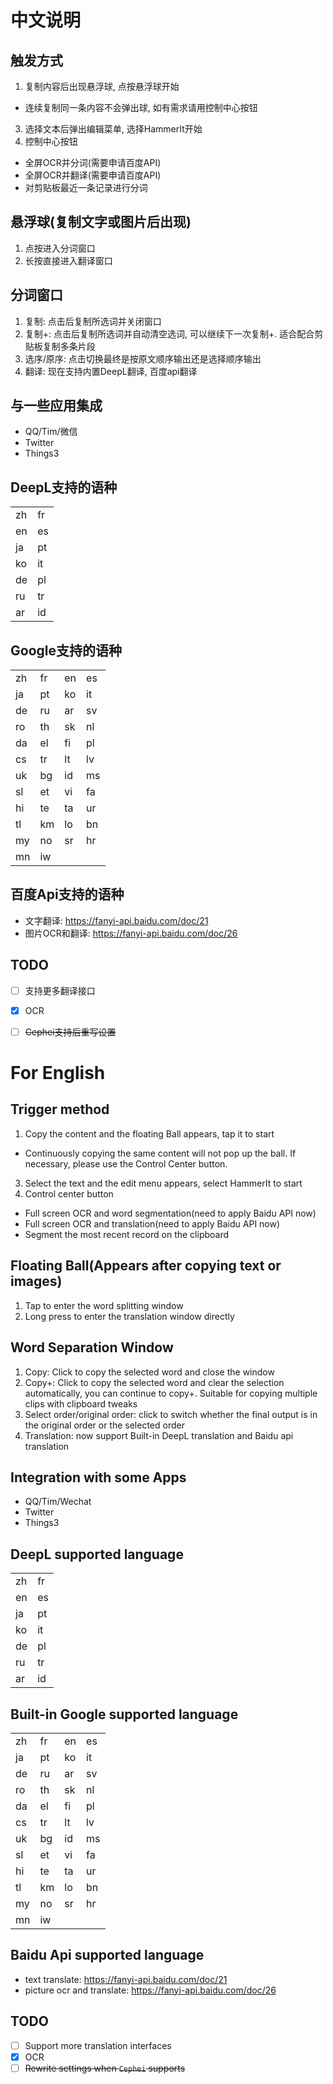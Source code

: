 # 中文说明

## 触发方式
1. 复制内容后出现悬浮球, 点按悬浮球开始
  - 连续复制同一条内容不会弹出球, 如有需求请用控制中心按钮
3. 选择文本后弹出编辑菜单, 选择HammerIt开始
4. 控制中心按钮
  - 全屏OCR并分词(需要申请百度API)
  - 全屏OCR并翻译(需要申请百度API)
  - 对剪贴板最近一条记录进行分词

## 悬浮球(复制文字或图片后出现)
1. 点按进入分词窗口
2. 长按直接进入翻译窗口

## 分词窗口
1. 复制: 点击后复制所选词并关闭窗口
2. 复制+: 点击后复制所选词并自动清空选词, 可以继续下一次复制+. 适合配合剪贴板复制多条片段
3. 选序/原序: 点击切换最终是按原文顺序输出还是选择顺序输出
4. 翻译: 现在支持内置DeepL翻译, 百度api翻译

## 与一些应用集成
- QQ/Tim/微信
- Twitter
- Things3

## DeepL支持的语种
|   |  |
| -- | -- |
| zh | fr |
| en | es |
| ja | pt |
| ko | it |
| de | pl |
| ru | tr |
| ar | id |

## Google支持的语种
|   |  |  |  |
| -- | -- | -- | -- |
| zh | fr | en | es |
| ja | pt | ko | it |
| de | ru | ar | sv |
| ro | th | sk | nl |
| da | el | fi | pl |
| cs | tr | lt | lv |
| uk | bg | id | ms |
| sl | et | vi | fa |
| hi | te | ta | ur |
| tl | km | lo | bn |
| my | no | sr | hr |
| mn | iw |

## 百度Api支持的语种
* 文字翻译: https://fanyi-api.baidu.com/doc/21
* 图片OCR和翻译: https://fanyi-api.baidu.com/doc/26

## TODO
- [ ] 支持更多翻译接口
- [x] OCR
- [ ] ~~Cephei支持后重写设置~~


# For English

## Trigger method
1. Copy the content and the floating Ball appears, tap it to start
  - Continuously copying the same content will not pop up the ball. If necessary, please use the Control Center button.
3. Select the text and the edit menu appears, select HammerIt to start
4. Control center button
  - Full screen OCR and word segmentation(need to apply Baidu API now)
  - Full screen OCR and translation(need to apply Baidu API now)
  - Segment the most recent record on the clipboard

## Floating Ball(Appears after copying text or images)
1. Tap to enter the word splitting window
2. Long press to enter the translation window directly

## Word Separation Window
1. Copy: Click to copy the selected word and close the window
2. Copy+: Click to copy the selected word and clear the selection automatically, you can continue to copy+. Suitable for copying multiple clips with clipboard tweaks
3. Select order/original order: click to switch whether the final output is in the original order or the selected order
4. Translation: now support Built-in DeepL translation and Baidu api translation

## Integration with some Apps
- QQ/Tim/Wechat
- Twitter
- Things3

## DeepL supported language
|   |  |
| -- | -- |
| zh | fr |
| en | es |
| ja | pt |
| ko | it |
| de | pl |
| ru | tr |
| ar | id |

## Built-in Google supported language
|   |  |  |  |
| -- | -- | -- | -- |
| zh | fr | en | es |
| ja | pt | ko | it |
| de | ru | ar | sv |
| ro | th | sk | nl |
| da | el | fi | pl |
| cs | tr | lt | lv |
| uk | bg | id | ms |
| sl | et | vi | fa |
| hi | te | ta | ur |
| tl | km | lo | bn |
| my | no | sr | hr |
| mn | iw |

## Baidu Api supported language
* text translate: https://fanyi-api.baidu.com/doc/21
* picture ocr and translate: https://fanyi-api.baidu.com/doc/26

## TODO
- [ ] Support more translation interfaces
- [x] OCR
- [ ] ~~Rewrite settings when `Cephei` supports~~
